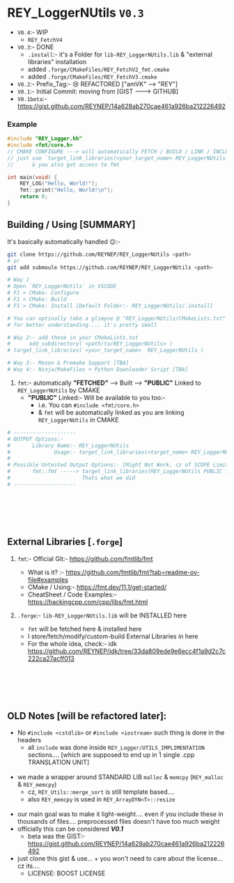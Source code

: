 # REY_LoggerNUtils `V0.3`
- `V0.4`:- WIP
    - `REY_FetchV4`
- `V0.3`:- DONE
    - `.install`:- it's a Folder for `lib-REY_LoggerNUtils.lib` & "external libraries" installation
    - added `.forge/CMakeFiles/REY_FetchV2_fmt.cmake`
    - added `.forge/CMakeFiles/REY_FetchV3.cmake`
- `V0.2`:- Prefix_Tag:- 😢 REFACTORED ["amVK" --> "REY"]
- `V0.1`:- Initial Commit: moving from [GIST ---> GITHUB]
- `V0.1beta`:- https://gist.github.com/REYNEP/14a628ab270cae461a926ba212226492


### Example
```cpp
#include "REY_Logger.hh"
#include <fmt/core.h>
// CMAKE CONFIGURE ---> will automatically FETCH / BUILD / LINK / INCLUDE_PATH of fmt
// just use `target_link_libraries(<your_target_name> REY_LoggerNUtils)` in CMAKE 
//      & you also got access to fmt

int main(void) {
    REY_LOG("Hello, World!");
    fmt::print("Hello, World!\n");
    return 0;
}
```


## Building / Using [SUMMARY]
It's basically automatically handled 😉:-
```sh
git clone https://github.com/REYNEP/REY_LoggerNUtils <path>
# or 
git add submoule https://github.com/REYNEP/REY_LoggerNUtils <path>

# Way 1
# Open `REY_LoggerNUtils` in VSCODE
# F1 > CMake: Configure
# F1 > CMake: Build
# F1 > CMake: Install [Default Folder:- REY_LoggerNUtils/.install]

# You can optinally take a glimpse @ "REY_LoggerNUtils/CMakeLists.txt" 😜 
# for better understanding.... it's pretty small

# Way 2:- add these in your CMakeLists.txt
#      add_subdirectory( <path/to/REY_LoggerNUtils> )
# target_link_libraries( <your_target_name>  REY_LoggerNUtils )

# Way 3:- Meson & Premake Support [TBA]
# Way 4:- Ninja/MakeFiles + Python Downloader Script [TBA]
```

1. `fmt`:- automatically **"FETCHED"** --> Built --> **"PUBLIC"** Linked to `REY_LoggerNUtils` by CMAKE
    - **"PUBLIC"** Linked:- Will be available to you too:- 
        - i.e. You can `#include <fmt/core.h>`
        - & `fmt` will be automatically linked as you are linking `REY_LoggerNUtils` in CMAKE

```py
# --------------------
# OUTPUT Options:- 
#       Library Name:- REY_LoggerNUtils
#              Usage:- target_link_libraries(<target_name> REY_LoggerNUtils)
#
# Possible Untested Output Options:- [Might Not Work, cz of SCOPE Limitations]
#       fmt::fmt -----> target_link_libraries(REY_LoggerNUtils PUBLIC fmt::fmt)
#                       Thats what we did
# --------------------
```


</br>
</br>
</br>
</br>

## External Libraries [`.forge`]
1. `fmt`:- Official Git:- https://github.com/fmtlib/fmt
    - What is it?  :- https://github.com/fmtlib/fmt?tab=readme-ov-file#examples
    - CMake / Using:- https://fmt.dev/11.1/get-started/
    - CheatSheet / Code Examples:- https://hackingcpp.com/cpp/libs/fmt.html

2. `.forge`:- `lib-REY_LoggerNUtils.lib` will be INSTALLED here
    - `fmt` will be fetched here & installed here
    - I store/fetch/modify/custom-build External Libraries in here
    - For the whole idea, check:- idk https://github.com/REYNEP/idk/tree/33da809ede9e6ecc4f1a9d2c7c222ca27acff013


</br>
</br>
</br>
</br>

## OLD Notes [will be refactored later]:
- No `#include <cstdlib>` or `#include <iostream>`  such thing is done in the headers
    - all `include` was done inside `REY_Logger/UTILS_IMPLIMENTATION` sections.... [which are supposed to end up in 1 single .cpp TRANSLATION UNIT]
    </br>
- we made a wrapper around STANDARD LIB `malloc` & `memcpy` (`REY_malloc` & `REY_memcpy`)
    - cz, `REY_Utils::merge_sort` is still template based....
    - also `REY_memcpy` is used in `REY_ArrayDYN<T>::resize` 
    </br>
- our main goal was to make it light-weight.... even if you include these in thousands of files.... preprocessed files doesn't have too much weight
- officially this can be considered ***V0.1***
    - beta was the GIST:- https://gist.github.com/REYNEP/14a628ab270cae461a926ba212226492
- just clone this gist & use... + you won't need to care about the license... cz its....
    - LICENSE: BOOST LICENSE


</br>
</br>
</br>
</br>
</br>